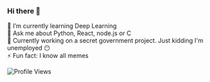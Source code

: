 ### Hi there 👋

🌱    I’m currently learning Deep Learning  
💬    Ask me about Python, React, node.js or C  
💼    Currently working on a secret government project. Just kidding I'm unemployed 😶  
⚡    Fun fact: I know all memes  

![Profile Views](https://hitcounter.pythonanywhere.com/count/tag.svg?url=https%3A%2F%2Fgithub.com%2Fwhoanuragverma)


